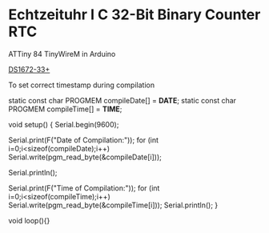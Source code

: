 # Echtzeituhr I C 32-Bit Binary Counter RTC
ATTiny 84 TinyWireM in Arduino

[DS1672-33+](https://www.mouser.de/ProductDetail/Maxim-Integrated/DS1672-33+?qs=0Y9aZN%252BMVCX3bsc%252BYvzwKA==)


To set correct timestamp during compilation

static const char PROGMEM compileDate[] = __DATE__;
static const char PROGMEM compileTime[] = __TIME__;


void setup()
{
  Serial.begin(9600);
  
  Serial.print(F("Date of Compilation:"));
  for (int i=0;i<sizeof(compileDate);i++) Serial.write(pgm_read_byte(&compileDate[i]));
  
  Serial.println();
  
  Serial.print(F("Time of Compilation:"));
  for (int i=0;i<sizeof(compileTime);i++) Serial.write(pgm_read_byte(&compileTime[i]));
  Serial.println(); 
}

void loop(){}
